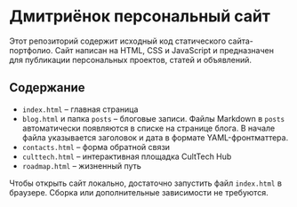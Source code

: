 # Дмитриёнок персональный сайт

Этот репозиторий содержит исходный код статического сайта-портфолио.
Сайт написан на HTML, CSS и JavaScript и предназначен для публикации
персональных проектов, статей и объявлений.

## Содержание

- `index.html` – главная страница
- `blog.html` и папка `posts` – блоговые записи. Файлы Markdown в `posts`
  автоматически появляются в списке на странице блога. В начале файла
  указывается заголовок и дата в формате YAML-фронтматтера.
- `contacts.html` – форма обратной связи
- `culttech.html` – интерактивная площадка CultTech Hub
- `roadmap.html` – жизненный путь

Чтобы открыть сайт локально, достаточно запустить файл `index.html` в
браузере. Сборка или дополнительные зависимости не требуются.
